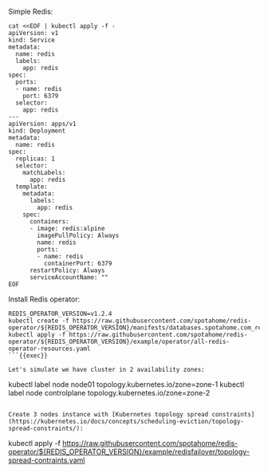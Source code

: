 Simple Redis:

```
cat <<EOF | kubectl apply -f -
apiVersion: v1
kind: Service
metadata:
  name: redis
  labels:
    app: redis
spec:
  ports:
  - name: redis
    port: 6379
  selector:
    app: redis
---
apiVersion: apps/v1
kind: Deployment
metadata:
  name: redis
spec:
  replicas: 1
  selector:
    matchLabels:
      app: redis
  template:
    metadata:
      labels:
        app: redis
    spec:
      containers:
      - image: redis:alpine
        imagePullPolicy: Always
        name: redis
        ports:
        - name: redis
          containerPort: 6379
      restartPolicy: Always
      serviceAccountName: ""
EOF
```

Install Redis operator:
```
REDIS_OPERATOR_VERSION=v1.2.4
kubectl create -f https://raw.githubusercontent.com/spotahome/redis-operator/${REDIS_OPERATOR_VERSION}/manifests/databases.spotahome.com_redisfailovers.yaml
kubectl apply -f https://raw.githubusercontent.com/spotahome/redis-operator/${REDIS_OPERATOR_VERSION}/example/operator/all-redis-operator-resources.yaml
```{{exec}}

Let's simulate we have cluster in 2 availability zones:
```
kubectl label node node01 topology.kubernetes.io/zone=zone-1
kubectl label node controlplane topology.kubernetes.io/zone=zone-2
```

Create 3 nodes instance with [Kubernetes topology spread constraints](https://kubernetes.io/docs/concepts/scheduling-eviction/topology-spread-constraints/):
```
kubectl apply -f https://raw.githubusercontent.com/spotahome/redis-operator/${REDIS_OPERATOR_VERSION}/example/redisfailover/topology-spread-contraints.yaml
```{{exec}}
